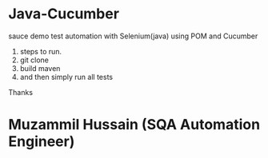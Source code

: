 # Java-Cucumber
sauce demo test automation with Selenium(java) using POM and Cucumber

1. steps to run.
2. git clone
3. build maven
4. and then simply run all tests

Thanks
# Muzammil Hussain (SQA Automation Engineer)

